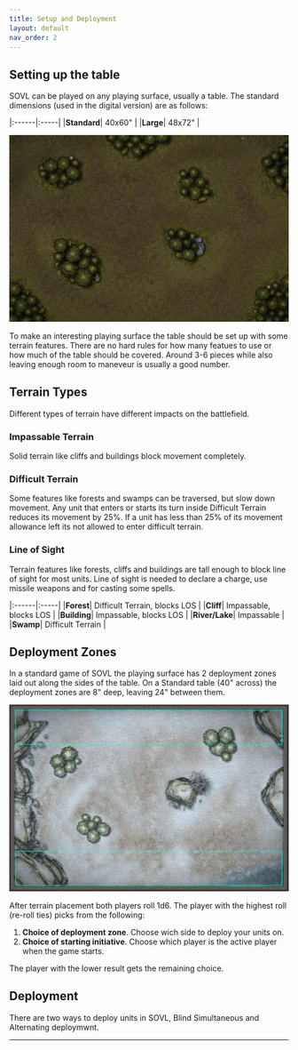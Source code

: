 ```yaml
---
title: Setup and Deployment
layout: default
nav_order: 2
---
```

## Setting up the table
SOVL can be played on any playing surface, usually a table. The standard dimensions (used in the digital version) are as follows:

|:------|:-----|
|**Standard**| 40x60" |
|**Large**| 48x72" |

<img style="float: center;" src="../assets/images/harrowingWoods.png" width="600">


To make an interesting playing surface the table should be set up with some terrain features. There are no hard rules for how many featues to use or how much of the table should be covered. Around 3-6 pieces while also leaving enough room to maneveur is usually a good number.

## Terrain Types

Different types of terrain have different impacts on the battlefield.

### Impassable Terrain
Solid terrain like cliffs and buildings block movement completely.

### Difficult Terrain
 Some features like forests and swamps can be traversed, but slow down movement. Any unit that enters or starts its turn inside Difficult Terrain reduces its movement by 25%. If a unit has less than 25% of its movement allowance left its not allowed to enter difficult terrain.

### Line of Sight

 Terrain features like forests, cliffs and buildings are tall enough to block line of sight for most units. Line of sight is needed to declare a charge, use missile weapons and for casting some spells.

|:------|:-----|
|**Forest**| Difficult Terrain, blocks LOS |
|**Cliff**| Impassable, blocks LOS  |
|**Building**| Impassable, blocks LOS  |
|**River/Lake**| Impassable |
|**Swamp**| Difficult Terrain |

## Deployment Zones

In a standard game of SOVL the playing surface has 2 deployment zones laid out along the sides of the table. On a Standard table (40" across) the deployment zones are 8" deep, leaving 24" between them. 

<img style="float: center;" src="../assets/images/deploymentZones.png" width="600">

After terrain placement both players roll 1d6. The player with the highest roll (re-roll ties) picks from the following:

1. **Choice of deployment zone**. Choose wich side to deploy your units on.
2. **Choice of starting initiative**. Choose which player is the active player when the game starts.

The player with the lower result gets the remaining choice.

## Deployment

There are two ways to deploy units in SOVL, Blind Simultaneous and Alternating deploymwnt. 



----